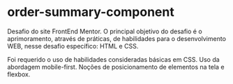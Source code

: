 # order-summary-component
Desafio do site FrontEnd Mentor. O principal objetivo do desafio é o aprimoramento, através de práticas, de habilidades para o desenvolvimento WEB, nesse desafio específico: HTML e CSS. 

Foi requerido o uso de habilidades consideradas básicas em CSS. Uso da abordagem mobile-first. Noções de posicionamento de elementos na tela e flexbox. 